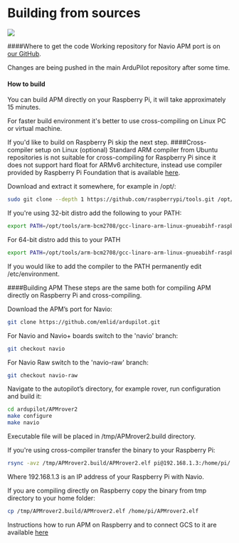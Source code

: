 # Building from sources

![](http://www.emlid.com/wp-content/uploads/2014/10/APM.png)

####Where to get the code
Working repository for Navio APM port is on <a href="https://github.com/emlid/ardupilot" target="_blank" >our GitHub</a>.

Changes are being pushed in the main ArduPilot repository after some time.
#### How to build
You can build APM directly on your Raspberry Pi, it will take approximately 15 minutes.

For faster build environment it's better to use cross-compiling on Linux PC or virtual machine.

If you'd like to build on Raspberry Pi skip the next step.
####Cross-compiler setup on Linux (optional)
Standard ARM compiler from Ubuntu repositories is not suitable for cross-compiling for Raspberry Pi since it does not support hard float for ARMv6 architecture, instead use compiler provided by Raspberry Pi Foundation that is available <a href="https://github.com/raspberrypi/tools" target="_blank" >here</a>.


Download and extract it somewhere, for example in /opt/:

```bash
sudo git clone --depth 1 https://github.com/raspberrypi/tools.git /opt/tools
```


If you're using 32-bit distro add the following to your PATH:

```bash
export PATH=/opt/tools/arm-bcm2708/gcc-linaro-arm-linux-gnueabihf-raspbian/bin:$PATH
```

For 64-bit distro add this to your PATH

```bash 
export PATH=/opt/tools/arm-bcm2708/gcc-linaro-arm-linux-gnueabihf-raspbian-x64/bin:$PATH
```

If you would like to add the compiler to the PATH permanently edit /etc/environment.

####Building APM
These steps are the same both for compiling APM directly on Raspberry Pi and cross-compiling.

Download the APM’s port for Navio:

```bash
git clone https://github.com/emlid/ardupilot.git
```

For Navio and Navio+ boards switch to the 'navio' branch:

```bash
git checkout navio
```

For Navio Raw switch to the 'navio-raw' branch:

```bash
git checkout navio-raw
```

Navigate to the autopilot’s directory, for example rover, run configuration and build it:

```bash
cd ardupilot/APMrover2
make configure
make navio
```

Executable file will be placed in /tmp/APMrover2.build directory.

If you're using cross-compiler transfer the binary to your Raspberry Pi:

```bash
rsync -avz /tmp/APMrover2.build/APMrover2.elf pi@192.168.1.3:/home/pi/
```

Where 192.168.1.3 is an IP address of your Raspberry Pi with Navio.

If you are compiling directly on Raspberry copy the binary from tmp directory to your home folder:

```bash
cp /tmp/APMrover2.build/APMrover2.elf /home/pi/APMrover2.elf
```

Instructions how to run APM on Raspberry and to connect GCS to it are available  <a href="http://www.emlid.com/navio-apm/" target="_blank"> here </a>